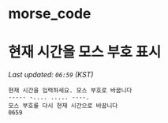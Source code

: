 # morse_code
# 현재 시간을 모스 부호 표시
<!-- MORSE_TIME_START -->
_Last updated: `06:59` (KST)_

```
현재 시간을 입력하세요. 모스 부호로 바꿉니다
----- -.... ..... ----.
모스 부호를 다시 현재 시간으로 바꿉니다
0659
```
<!-- MORSE_TIME_END -->
